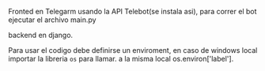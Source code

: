 Fronted en Telegarm usando la API Telebot(se instala asi), para correr el bot ejecutar el archivo main.py

backend en django.

Para usar el codigo debe definirse un enviroment, en caso de windows local importar la libreria `os`  para llamar. a la misma local os.environ['label'].
